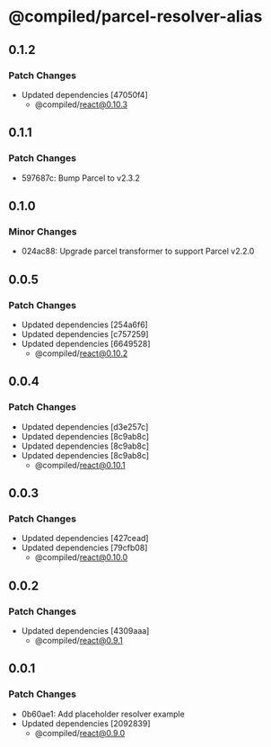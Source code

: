 # @compiled/parcel-resolver-alias

## 0.1.2

### Patch Changes

- Updated dependencies [47050f4]
  - @compiled/react@0.10.3

## 0.1.1

### Patch Changes

- 597687c: Bump Parcel to v2.3.2

## 0.1.0

### Minor Changes

- 024ac88: Upgrade parcel transformer to support Parcel v2.2.0

## 0.0.5

### Patch Changes

- Updated dependencies [254a6f6]
- Updated dependencies [c757259]
- Updated dependencies [6649528]
  - @compiled/react@0.10.2

## 0.0.4

### Patch Changes

- Updated dependencies [d3e257c]
- Updated dependencies [8c9ab8c]
- Updated dependencies [8c9ab8c]
- Updated dependencies [8c9ab8c]
  - @compiled/react@0.10.1

## 0.0.3

### Patch Changes

- Updated dependencies [427cead]
- Updated dependencies [79cfb08]
  - @compiled/react@0.10.0

## 0.0.2

### Patch Changes

- Updated dependencies [4309aaa]
  - @compiled/react@0.9.1

## 0.0.1

### Patch Changes

- 0b60ae1: Add placeholder resolver example
- Updated dependencies [2092839]
  - @compiled/react@0.9.0
